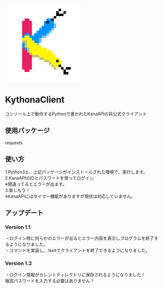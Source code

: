 ![Test Image 1](https://github.com/Budobudou/Kythonaclient/blob/main/Kythona256.png?raw=true)
# KythonaClient
コンソール上で動作するPythonで書かれたKanaAPIの非公式クライアント

## 使用パッケージ
requests
## 使い方
1.Python3と、上記パッケージがインストールされた環境で、実行します。  
2.KanaAPIのIDとパスワードを使ってログイン  
※間違ってるとエラーが出ます。  
3.楽しもう！  
※KanaAPIにはタイマー機能がありますが現状は対応していません。  
## アップデート
### Version 1.1
・ログイン時に何らかのエラーが出るとエラー内容を表示しプログラムを終了するようになりました。  
・コマンドを実装し、/exitでクライアントを終了できるようになりました。
### Version 1.2
・ログイン情報がカレントディレクトリに保存されるようになりました！  
毎回パスワードを入力する必要はありません！  
